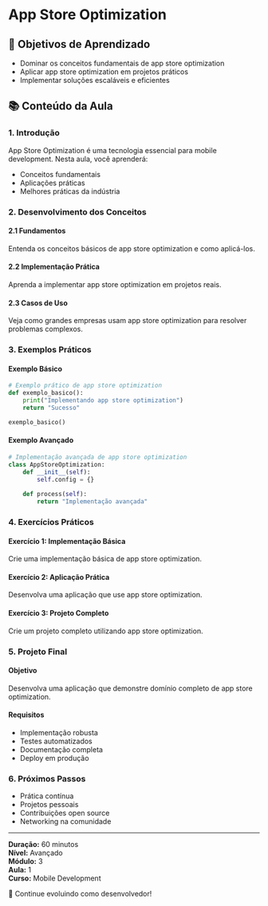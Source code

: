 # App Store Optimization

## 🎯 Objetivos de Aprendizado
- Dominar os conceitos fundamentais de app store optimization
- Aplicar app store optimization em projetos práticos
- Implementar soluções escaláveis e eficientes

## 📚 Conteúdo da Aula

### 1. Introdução
App Store Optimization é uma tecnologia essencial para mobile development. Nesta aula, você aprenderá:

- Conceitos fundamentais
- Aplicações práticas
- Melhores práticas da indústria

### 2. Desenvolvimento dos Conceitos

#### 2.1 Fundamentos
Entenda os conceitos básicos de app store optimization e como aplicá-los.

#### 2.2 Implementação Prática
Aprenda a implementar app store optimization em projetos reais.

#### 2.3 Casos de Uso
Veja como grandes empresas usam app store optimization para resolver problemas complexos.

### 3. Exemplos Práticos

#### Exemplo Básico
```python
# Exemplo prático de app store optimization
def exemplo_basico():
    print("Implementando app store optimization")
    return "Sucesso"

exemplo_basico()
```

#### Exemplo Avançado
```python
# Implementação avançada de app store optimization
class AppStoreOptimization:
    def __init__(self):
        self.config = {}
    
    def process(self):
        return "Implementação avançada"
```

### 4. Exercícios Práticos

#### Exercício 1: Implementação Básica
Crie uma implementação básica de app store optimization.

#### Exercício 2: Aplicação Prática
Desenvolva uma aplicação que use app store optimization.

#### Exercício 3: Projeto Completo
Crie um projeto completo utilizando app store optimization.

### 5. Projeto Final

#### Objetivo
Desenvolva uma aplicação que demonstre domínio completo de app store optimization.

#### Requisitos
- Implementação robusta
- Testes automatizados
- Documentação completa
- Deploy em produção

### 6. Próximos Passos

- Prática contínua
- Projetos pessoais
- Contribuições open source
- Networking na comunidade

---

**Duração:** 60 minutos  
**Nível:** Avançado  
**Módulo:** 3  
**Aula:** 1  
**Curso:** Mobile Development

🎉 Continue evoluindo como desenvolvedor!
